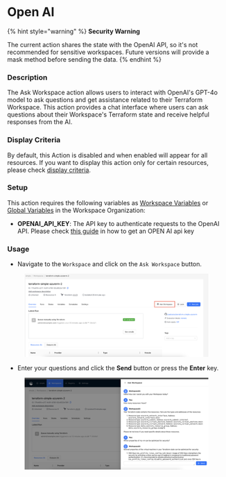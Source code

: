 # Open AI

{% hint style="warning" %}
**Security Warning**

The current action shares the state with the OpenAI API, so it's not recommended for sensitive workspaces. Future versions will provide a mask method before sending the data.
{% endhint %}

### Description

The Ask Workspace action allows users to interact with OpenAI's GPT-4o model to ask questions and get assistance related to their Terraform Workspace. This action provides a chat interface where users can ask questions about their Workspace's Terraform state and receive helpful responses from the AI.

### Display Criteria

By default, this Action is disabled and when enabled will appear for all resources. If you want to display this action only for certain resources, please check [display criteria](terrakube.open-ai.md#display-criteria).

### Setup

This action requires the following variables as [Workspace Variables](../../variables.md#workspace-specific-variables) or [Global Variables](../../../organizations/global-variables.md) in the Workspace Organization:

* **OPENAI\_API\_KEY**: The API key to authenticate requests to the OpenAI API. Please check [this guide](https://platform.openai.com/docs/quickstart/step-2-set-up-your-api-key) in how to get an OPEN AI api key

### Usage

* Navigate to the `Workspace` and click on the `Ask Workspace` button.

<figure><img src="../../../../.gitbook/assets/image (5) (1).png" alt=""><figcaption></figcaption></figure>

* Enter your questions and click the **Send** button or press the **Enter** key.

<figure><img src="../../../../.gitbook/assets/image (6) (1).png" alt=""><figcaption></figcaption></figure>

